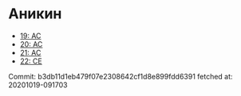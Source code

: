 # Аникин
- [19: AC](19.md)
- [20: AC](20.md)
- [21: AC](21.md)
- [22: CE](22.md)

Commit: b3db11d1eb479f07e2308642cf1d8e899fdd6391
 fetched at: 20201019-091703

